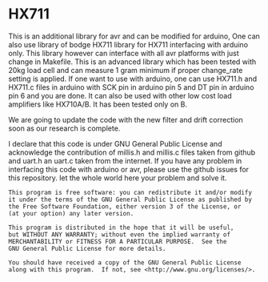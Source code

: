 # HX711
This is an additional library for avr and can be modified for arduino, One can also use library of bodge HX711 library for HX711 interfacing with arduino only. This library however can interface with all avr platforms with just change in Makefile.
This is an advanced library which has been tested with 20kg load cell and can measure 1 gram minimum if proper change_rate setting is applied. If one want to use with arduino, one can use HX711.h and HX711.c files in arduino with SCK pin in arduino pin 5 and DT pin in arduino pin 6 and you are done.
It can also be used with other low cost load amplifiers like HX710A/B. It has been tested only on B. 

We are going to update the code with the new filter and drift correction soon as our research is complete.

I declare that this code is under GNU General Public License and acknowledge the contribution of millis.h and millis.c files taken from github and uart.h an uart.c taken from the internet. If you have any problem in interfacing this code with arduino or avr, please use the github issues for this repository. let the whole world here your problem and solve it.

    This program is free software: you can redistribute it and/or modify
    it under the terms of the GNU General Public License as published by
    the Free Software Foundation, either version 3 of the License, or
    (at your option) any later version.

    This program is distributed in the hope that it will be useful,
    but WITHOUT ANY WARRANTY; without even the implied warranty of
    MERCHANTABILITY or FITNESS FOR A PARTICULAR PURPOSE.  See the
    GNU General Public License for more details.

    You should have received a copy of the GNU General Public License
    along with this program.  If not, see <http://www.gnu.org/licenses/>.
